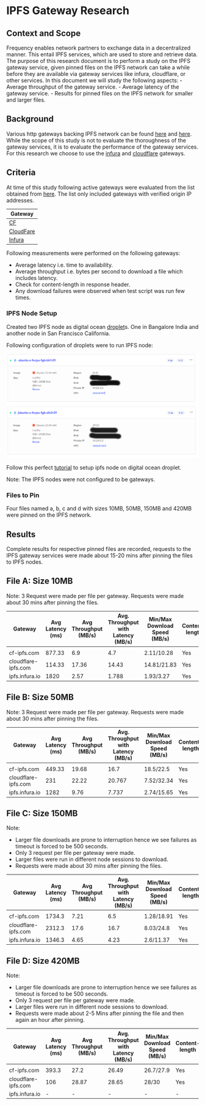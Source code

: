 # IPFS Gateway Research

## Context and Scope

Frequency enables network partners to exchange data in a decentralized manner. This entail IPFS services, which are used to store and retrieve data. The purpose of this research document is to perform a study on the IPFS gateway service, given pinned files on the IPFS network can take a while before they are available via gateway services like infura, cloudflare, or other services. In this document we will study the following aspects:
    - Average throughput of the gateway service.
    - Average latency of the gateway service.
    - Results for pinned files on the IPFS network for smaller and larger files.

## Background

Various http gateways backing IPFS network can be found [here](https://ipfs.github.io/public-gateway-checker/) and [here](https://luke.lol/ipfs.php). While the scope of this study is not to evaluate the thoroughness of the gateway services, it is to evaluate the performance of the gateway services.
For this research we choose to use the [infura](https://infura.io/) and [cloudflare](https://www.cloudflare.com/) gateways.

## Criteria

At time of this study following active gateways were evaluated from the list obtained from [here](https://ipfs.github.io/public-gateway-checker/). The list only included gateways with verified origin IP addresses.

| Gateway|
|-------|
| [CF](https://cf-ipfs.com)|
| [CloudFare](https://cloudflare-ipfs.com)|
| [Infura](https://infura-ipfs.io)|

Following measurements were performed on the following gateways:

* Average latency i.e. time to availability.
* Average throughput i.e. bytes per second to download a file which includes latency.
* Check for content-length in response header.
* Any download failures were observed when test script was run few times.

### IPFS Node Setup

Created two IPFS node as digital ocean [droplet](https://www.digitalocean.com/droplets)s. One in Bangalore India and another node in San Francisco California.

Following configuration of droplets were to run IPFS node:

![Node_Bangalore](ipfs1.png)
![Node_San_Francisco](ipfs2.png)

Follow this perfect [tutorial](https://medium.com/pinata/how-to-deploy-an-ipfs-node-on-digital-ocean-c59b9e83098e) to setup ipfs node on digital ocean droplet.

Note: The IPFS nodes were not configured to be gateways.

### Files to Pin

Four files  named a, b, c and d with sizes 10MB, 50MB, 150MB and 420MB were pinned on the IPFS network.

## Results

Complete results for respective pinned files are recorded, requests to the IPFS gateway services were made about 15-20 mins after pinning the files to IPFS nodes.

## File A: Size 10MB

Note: 3 Request were made per file per gateway. Requests were made about 30 mins after pinning the files.

|Gateway | Avg Latency<br>(ms) | Avg Throughput<br>(MB/s) | Avg. Throughput with Latency<br>(MB/s)    |Min/Max Download Speed<br>(MB/s)   | Content-length | % Downloads failed |
| ---------------------- | -------------------------- | ----- | ----- | ------------------- | -------------- | ---------------------- |
|  |
| cf-ipfs.com            | 877.33                      | 6.9 | 4.7 | 2.11/10.28                 | Yes             | 0%                     |
| cloudflare-ipfs.com    | 114.33                      | 17.36 | 14.43 | 14.81/21.83                 | Yes             | 0%                     |
| ipfs.infura.io    | 1820                      | 2.57 | 1.788 | 1.93/3.27                 | Yes             | 0%                     |

## File B: Size 50MB

Note: 3 Request were made per file per gateway. Requests were made about 30 mins after pinning the files.

|Gateway | Avg Latency<br>(ms) | Avg Throughput<br>(MB/s) | Avg. Throughput with Latency<br>(MB/s)    |Min/Max Download Speed<br>(MB/s)   | Content-length | % Downloads failed |
| ---------------------- | -------------------------- | ----- | ----- | ------------------- | -------------- | ---------------------- |
|  |
| cf-ipfs.com            | 449.33                      | 19.68 | 16.7 | 18.5/22.5                 | Yes             | 0%                     |
| cloudflare-ipfs.com    | 231                      | 22.22 | 20.767 | 7.52/32.34                 | Yes             | 0%                     |
| ipfs.infura.io    | 1282                      | 9.76 | 7.737 | 2.74/15.65                 | Yes             | 0%                     |

## File C: Size 150MB

Note:

* Larger file downloads are prone to interruption hence we see failures as timeout is forced to be 500 seconds.
* Only 3 request per file per gateway were made.
* Larger files were run in different node sessions to download.
* Requests were made about 30 mins after pinning the files.

|Gateway | Avg Latency<br>(ms) | Avg Throughput<br>(MB/s) | Avg. Throughput with Latency<br>(MB/s)    |Min/Max Download Speed<br>(MB/s)   | Content-length | % Downloads failed |
| ---------------------- | -------------------------- | ----- | ----- | ------------------- | -------------- | ---------------------- |
|  |
| cf-ipfs.com            | 1734.3                     | 7.21 | 6.5 | 1.28/18.91                 | Yes             | 0%                     |
| cloudflare-ipfs.com    | 2312.3                      | 17.6 | 16.7 | 8.03/24.8                 | Yes             | 0%                     |
| ipfs.infura.io    | 1346.3                      | 4.65 | 4.23 | 2.6/11.37                 | Yes             | 33%                     |

## File D: Size 420MB

Note:

* Larger file downloads are prone to interruption hence we see failures as timeout is forced to be 500 seconds.
* Only 3 request per file per gateway were made.
* Larger files were run in different node sessions to download.
* Requests were made about 2-5 Mins after pinning the file and then again an hour after pinning.

|Gateway | Avg Latency<br>(ms) | Avg Throughput<br>(MB/s) | Avg. Throughput with Latency<br>(MB/s)    |Min/Max Download Speed<br>(MB/s)   | Content-length | % Downloads failed |
| ---------------------- | -------------------------- | ----- | ----- | ------------------- | -------------- | ---------------------- |
|  |
| cf-ipfs.com            | 393.3                     | 27.2 | 26.49 | 26.7/27.9                 | Yes             | 0%                     |
| cloudflare-ipfs.com    | 106                      | 28.87 | 28.65 | 28/30                 | Yes             | 0%                     |
| ipfs.infura.io    |-                      |- | - | -                 | -             | 100%                     |
